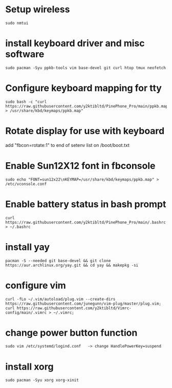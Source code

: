 # Setup wireless
    sudo nmtui

# install keyboard driver and misc software
    sudo pacman -Syu ppkb-tools vim base-devel git curl htop tmux neofetch
    
# Configure keyboard mapping for tty
    sudo bash -c "curl https://raw.githubusercontent.com/y2ktibltd/PinePhone_Pro/main/ppkb.map > /usr/share/kbd/keymaps/ppkb.map"
    
# Rotate display for use with keyboard
 add "fbcon=rotate:1" to end of setenv list on /boot/boot.txt
    
# Enable Sun12X12 font in fbconsole
    sudo echo "FONT=sun12x22\nKEYMAP=/usr/share/kbd/keymaps/ppkb.map" > /etc/vconsole.conf

# Enable battery status in bash prompt
    curl https://raw.githubusercontent.com/y2ktibltd/PinePhone_Pro/main/.bashrc > ~/.bashrc

# install yay
    pacman -S --needed git base-devel && git clone https://aur.archlinux.org/yay.git && cd yay && makepkg -si

# configure vim
    curl -fLo ~/.vim/autoload/plug.vim --create-dirs https://raw.githubusercontent.com/junegunn/vim-plug/master/plug.vim;
    curl https://raw.githubusercontent.com/y2ktibltd/Vimrc-config/main/.vimrc > ~/.vimrc;

# change power button function
    sudo vim /etc/systemd/logind.conf   -> change HandlePowerKey=suspend

# install xorg
    sudo pacman -Syu xorg xorg-xinit
    
